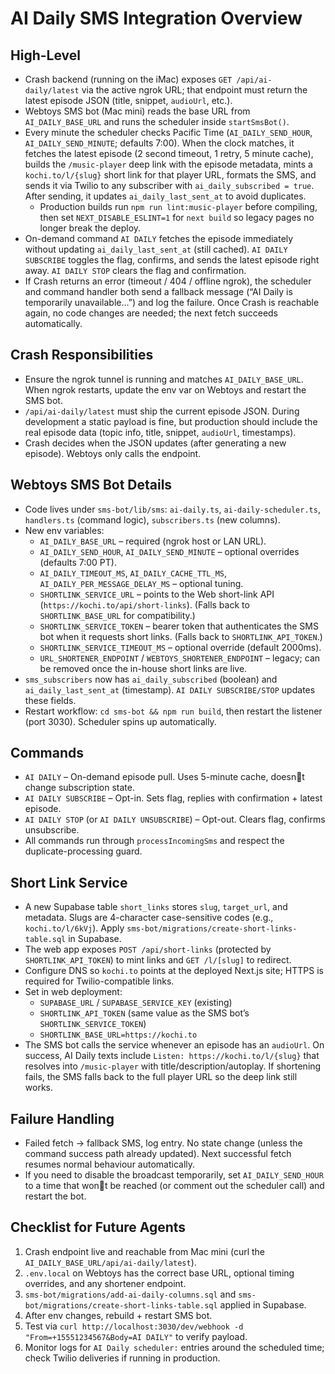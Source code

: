 # AI Daily SMS Integration Overview

## High-Level
- Crash backend (running on the iMac) exposes `GET /api/ai-daily/latest` via the active ngrok URL; that endpoint must return the latest episode JSON (title, snippet, `audioUrl`, etc.).
- Webtoys SMS bot (Mac mini) reads the base URL from `AI_DAILY_BASE_URL` and runs the scheduler inside `startSmsBot()`.
- Every minute the scheduler checks Pacific Time (`AI_DAILY_SEND_HOUR`, `AI_DAILY_SEND_MINUTE`; defaults 7:00). When the clock matches, it fetches the latest episode (2 second timeout, 1 retry, 5 minute cache), builds the `/music-player` deep link with the episode metadata, mints a `kochi.to/l/{slug}` short link for that player URL, formats the SMS, and sends it via Twilio to any subscriber with `ai_daily_subscribed = true`. After sending, it updates `ai_daily_last_sent_at` to avoid duplicates.
  - Production builds run `npm run lint:music-player` before compiling, then set `NEXT_DISABLE_ESLINT=1` for `next build` so legacy pages no longer break the deploy.
- On-demand command `AI DAILY` fetches the episode immediately without updating `ai_daily_last_sent_at` (still cached). `AI DAILY SUBSCRIBE` toggles the flag, confirms, and sends the latest episode right away. `AI DAILY STOP` clears the flag and confirmation.
- If Crash returns an error (timeout / 404 / offline ngrok), the scheduler and command handler both send a fallback message (“AI Daily is temporarily unavailable…”) and log the failure. Once Crash is reachable again, no code changes are needed; the next fetch succeeds automatically.

## Crash Responsibilities
- Ensure the ngrok tunnel is running and matches `AI_DAILY_BASE_URL`. When ngrok restarts, update the env var on Webtoys and restart the SMS bot.
- `/api/ai-daily/latest` must ship the current episode JSON. During development a static payload is fine, but production should include the real episode data (topic info, title, snippet, `audioUrl`, timestamps).
- Crash decides when the JSON updates (after generating a new episode). Webtoys only calls the endpoint.

## Webtoys SMS Bot Details
- Code lives under `sms-bot/lib/sms`: `ai-daily.ts`, `ai-daily-scheduler.ts`, `handlers.ts` (command logic), `subscribers.ts` (new columns).
- New env variables:
  - `AI_DAILY_BASE_URL` – required (ngrok host or LAN URL).
  - `AI_DAILY_SEND_HOUR`, `AI_DAILY_SEND_MINUTE` – optional overrides (defaults 7:00 PT).
  - `AI_DAILY_TIMEOUT_MS`, `AI_DAILY_CACHE_TTL_MS`, `AI_DAILY_PER_MESSAGE_DELAY_MS` – optional tuning.
  - `SHORTLINK_SERVICE_URL` – points to the Web short-link API (`https://kochi.to/api/short-links`). (Falls back to `SHORTLINK_BASE_URL` for compatibility.)
  - `SHORTLINK_SERVICE_TOKEN` – bearer token that authenticates the SMS bot when it requests short links. (Falls back to `SHORTLINK_API_TOKEN`.)
  - `SHORTLINK_SERVICE_TIMEOUT_MS` – optional override (default 2000ms).
  - `URL_SHORTENER_ENDPOINT` / `WEBTOYS_SHORTENER_ENDPOINT` – legacy; can be removed once the in-house short links are live.
- `sms_subscribers` now has `ai_daily_subscribed` (boolean) and `ai_daily_last_sent_at` (timestamp). `AI DAILY SUBSCRIBE/STOP` updates these fields.
- Restart workflow: `cd sms-bot && npm run build`, then restart the listener (port 3030). Scheduler spins up automatically.

## Commands
- `AI DAILY` – On-demand episode pull. Uses 5-minute cache, doesnt change subscription state.
- `AI DAILY SUBSCRIBE` – Opt-in. Sets flag, replies with confirmation + latest episode.
- `AI DAILY STOP` (or `AI DAILY UNSUBSCRIBE`) – Opt-out. Clears flag, confirms unsubscribe.
- All commands run through `processIncomingSms` and respect the duplicate-processing guard.

## Short Link Service

- A new Supabase table `short_links` stores `slug`, `target_url`, and metadata. Slugs are 4-character case-sensitive codes (e.g., `kochi.to/l/6kVj`). Apply `sms-bot/migrations/create-short-links-table.sql` in Supabase.
- The web app exposes `POST /api/short-links` (protected by `SHORTLINK_API_TOKEN`) to mint links and `GET /l/[slug]` to redirect.
- Configure DNS so `kochi.to` points at the deployed Next.js site; HTTPS is required for Twilio-compatible links.
- Set in web deployment:
  - `SUPABASE_URL` / `SUPABASE_SERVICE_KEY` (existing)
  - `SHORTLINK_API_TOKEN` (same value as the SMS bot’s `SHORTLINK_SERVICE_TOKEN`)
  - `SHORTLINK_BASE_URL=https://kochi.to`
- The SMS bot calls the service whenever an episode has an `audioUrl`. On success, AI Daily texts include `Listen: https://kochi.to/l/{slug}` that resolves into `/music-player` with title/description/autoplay. If shortening fails, the SMS falls back to the full player URL so the deep link still works.

## Failure Handling
- Failed fetch → fallback SMS, log entry. No state change (unless the command success path already updated). Next successful fetch resumes normal behaviour automatically.
- If you need to disable the broadcast temporarily, set `AI_DAILY_SEND_HOUR` to a time that wont be reached (or comment out the scheduler call) and restart the bot.

## Checklist for Future Agents
1. Crash endpoint live and reachable from Mac mini (curl the `AI_DAILY_BASE_URL/api/ai-daily/latest`).
2. `.env.local` on Webtoys has the correct base URL, optional timing overrides, and any shortener endpoint.
3. `sms-bot/migrations/add-ai-daily-columns.sql` and `sms-bot/migrations/create-short-links-table.sql` applied in Supabase.
4. After env changes, rebuild + restart SMS bot.
5. Test via `curl http://localhost:3030/dev/webhook -d "From=+15551234567&Body=AI DAILY"` to verify payload.
6. Monitor logs for `AI Daily scheduler:` entries around the scheduled time; check Twilio deliveries if running in production.
